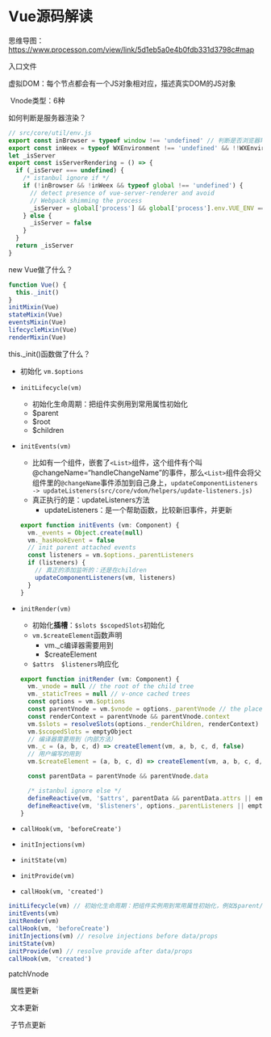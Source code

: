 # Vue源码解读



思维导图：https://www.processon.com/view/link/5d1eb5a0e4b0fdb331d3798c#map



入口文件

虚拟DOM：每个节点都会有一个JS对象相对应，描述真实DOM的JS对象

​	Vnode类型：6种





如何判断是服务器渲染？

```js
// src/core/util/env.js
export const inBrowser = typeof window !== 'undefined' // 判断是否浏览器环境
export const inWeex = typeof WXEnvironment !== 'undefined' && !!WXEnvironment.platform
let _isServer
export const isServerRendering = () => {
  if (_isServer === undefined) {
    /* istanbul ignore if */
    if (!inBrowser && !inWeex && typeof global !== 'undefined') {
      // detect presence of vue-server-renderer and avoid
      // Webpack shimming the process
      _isServer = global['process'] && global['process'].env.VUE_ENV === 'server'
    } else {
      _isServer = false
    }
  }
  return _isServer
}
```



new Vue做了什么？

```js
function Vue() {
  this._init()
}
initMixin(Vue)
stateMixin(Vue)
eventsMixin(Vue)
lifecycleMixin(Vue)
renderMixin(Vue)
```



this._init()函数做了什么？

- 初始化 `vm.$options`

- `initLifecycle(vm)`

  - 初始化生命周期：把组件实例用到常用属性初始化
  - $parent
  - $root
  - $children

- `initEvents(vm)`

  - 比如有一个组件，嵌套了`<List>`组件，这个组件有个叫@changeName=“handleChangeName”的事件，那么`<List>`组件会将父组件里的`@changeName`事件添加到自己身上，`updateComponentListeners -> updateListeners(src/core/vdom/helpers/update-listeners.js)`
  - 真正执行的是：updateListeners方法
    - updateListeners：是一个帮助函数，比较新旧事件，并更新

  ```javascript
  export function initEvents (vm: Component) {
    vm._events = Object.create(null)
    vm._hasHookEvent = false
    // init parent attached events
    const listeners = vm.$options._parentListeners
    if (listeners) {
      // 真正的添加监听的：还是在children
      updateComponentListeners(vm, listeners)
    }
  }
  ```

- `initRender(vm)`

  - 初始化**插槽**：`$slots $scopedSlots`初始化
  - `vm.$createElement`函数声明
    - vm._c编译器需要用到
    - $createElement
  - `$attrs  $listeners`响应化

  ```javascript
  export function initRender (vm: Component) {
    vm._vnode = null // the root of the child tree
    vm._staticTrees = null // v-once cached trees
    const options = vm.$options
    const parentVnode = vm.$vnode = options._parentVnode // the placeholder node in parent tree
    const renderContext = parentVnode && parentVnode.context
    vm.$slots = resolveSlots(options._renderChildren, renderContext)
    vm.$scopedSlots = emptyObject
    // 编译器需要用到（内部方法）
    vm._c = (a, b, c, d) => createElement(vm, a, b, c, d, false)
    // 用户编写的用到
    vm.$createElement = (a, b, c, d) => createElement(vm, a, b, c, d, true)
  
    const parentData = parentVnode && parentVnode.data
  
    /* istanbul ignore else */
    defineReactive(vm, '$attrs', parentData && parentData.attrs || emptyObject, null, true)
    defineReactive(vm, '$listeners', options._parentListeners || emptyObject, null, true)
  }
  ```

  

- `callHook(vm, 'beforeCreate')`

- `initInjections(vm)`

- `initState(vm)`

- `initProvide(vm)`

- `callHook(vm, 'created')`

```js
initLifecycle(vm) // 初始化生命周期：把组件实例用到常用属性初始化，例如$parent/$root/$children 
initEvents(vm)
initRender(vm)
callHook(vm, 'beforeCreate')
initInjections(vm) // resolve injections before data/props
initState(vm)
initProvide(vm) // resolve provide after data/props
callHook(vm, 'created')
```







patchVnode

​	属性更新

​	文本更新

​	子节点更新



























